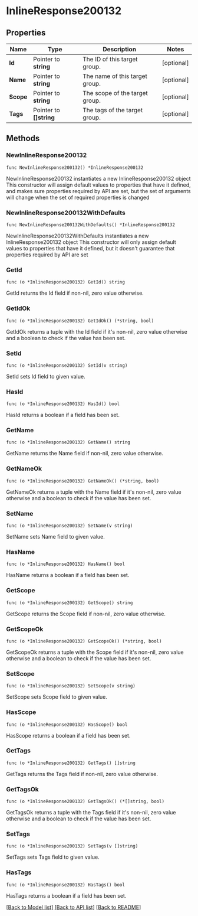 # InlineResponse200132

## Properties

Name | Type | Description | Notes
------------ | ------------- | ------------- | -------------
**Id** | Pointer to **string** | The ID of this target group. | [optional] 
**Name** | Pointer to **string** | The name of this target group. | [optional] 
**Scope** | Pointer to **string** | The scope of the target group. | [optional] 
**Tags** | Pointer to **[]string** | The tags of the target group. | [optional] 

## Methods

### NewInlineResponse200132

`func NewInlineResponse200132() *InlineResponse200132`

NewInlineResponse200132 instantiates a new InlineResponse200132 object
This constructor will assign default values to properties that have it defined,
and makes sure properties required by API are set, but the set of arguments
will change when the set of required properties is changed

### NewInlineResponse200132WithDefaults

`func NewInlineResponse200132WithDefaults() *InlineResponse200132`

NewInlineResponse200132WithDefaults instantiates a new InlineResponse200132 object
This constructor will only assign default values to properties that have it defined,
but it doesn't guarantee that properties required by API are set

### GetId

`func (o *InlineResponse200132) GetId() string`

GetId returns the Id field if non-nil, zero value otherwise.

### GetIdOk

`func (o *InlineResponse200132) GetIdOk() (*string, bool)`

GetIdOk returns a tuple with the Id field if it's non-nil, zero value otherwise
and a boolean to check if the value has been set.

### SetId

`func (o *InlineResponse200132) SetId(v string)`

SetId sets Id field to given value.

### HasId

`func (o *InlineResponse200132) HasId() bool`

HasId returns a boolean if a field has been set.

### GetName

`func (o *InlineResponse200132) GetName() string`

GetName returns the Name field if non-nil, zero value otherwise.

### GetNameOk

`func (o *InlineResponse200132) GetNameOk() (*string, bool)`

GetNameOk returns a tuple with the Name field if it's non-nil, zero value otherwise
and a boolean to check if the value has been set.

### SetName

`func (o *InlineResponse200132) SetName(v string)`

SetName sets Name field to given value.

### HasName

`func (o *InlineResponse200132) HasName() bool`

HasName returns a boolean if a field has been set.

### GetScope

`func (o *InlineResponse200132) GetScope() string`

GetScope returns the Scope field if non-nil, zero value otherwise.

### GetScopeOk

`func (o *InlineResponse200132) GetScopeOk() (*string, bool)`

GetScopeOk returns a tuple with the Scope field if it's non-nil, zero value otherwise
and a boolean to check if the value has been set.

### SetScope

`func (o *InlineResponse200132) SetScope(v string)`

SetScope sets Scope field to given value.

### HasScope

`func (o *InlineResponse200132) HasScope() bool`

HasScope returns a boolean if a field has been set.

### GetTags

`func (o *InlineResponse200132) GetTags() []string`

GetTags returns the Tags field if non-nil, zero value otherwise.

### GetTagsOk

`func (o *InlineResponse200132) GetTagsOk() (*[]string, bool)`

GetTagsOk returns a tuple with the Tags field if it's non-nil, zero value otherwise
and a boolean to check if the value has been set.

### SetTags

`func (o *InlineResponse200132) SetTags(v []string)`

SetTags sets Tags field to given value.

### HasTags

`func (o *InlineResponse200132) HasTags() bool`

HasTags returns a boolean if a field has been set.


[[Back to Model list]](../README.md#documentation-for-models) [[Back to API list]](../README.md#documentation-for-api-endpoints) [[Back to README]](../README.md)



